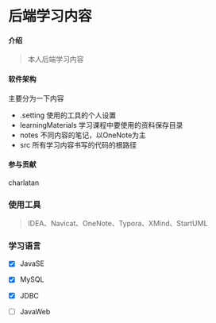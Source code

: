 # 后端学习内容

#### 介绍

> 本人后端学习内容

#### 软件架构

主要分为一下内容

- .setting 使用的工具的个人设置
- learningMaterials 学习课程中要使用的资料保存目录
- notes 不同内容的笔记，以OneNote为主
- src 所有学习内容书写的代码的根路径

#### 参与贡献

charlatan

### 使用工具

> IDEA、Navicat、OneNote、Typora、XMind、StartUML

### 学习语言



- [x] JavaSE

- [x] MySQL

- [x] JDBC

- [ ] JavaWeb
